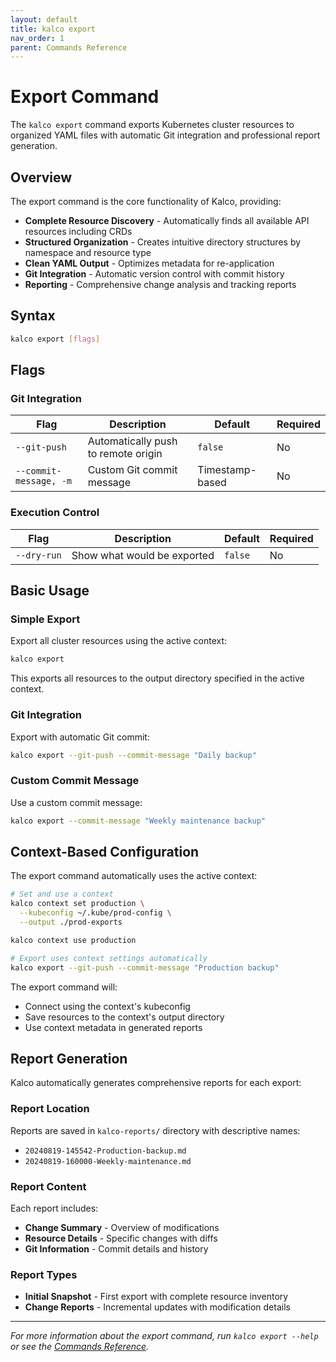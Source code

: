 ```yaml
---
layout: default
title: kalco export
nav_order: 1
parent: Commands Reference
---
```


# Export Command

The `kalco export` command exports Kubernetes cluster resources to organized YAML files with automatic Git integration and professional report generation.

## Overview

The export command is the core functionality of Kalco, providing:

- **Complete Resource Discovery** - Automatically finds all available API resources including CRDs
- **Structured Organization** - Creates intuitive directory structures by namespace and resource type
- **Clean YAML Output** - Optimizes metadata for re-application
- **Git Integration** - Automatic version control with commit history
- **Reporting** - Comprehensive change analysis and tracking reports

## Syntax

```bash
kalco export [flags]
```

## Flags

### Git Integration

| Flag | Description | Default | Required |
|------|-------------|---------|----------|
| `--git-push` | Automatically push to remote origin | `false` | No |
| `--commit-message, -m` | Custom Git commit message | Timestamp-based | No |

### Execution Control

| Flag | Description | Default | Required |
|------|-------------|---------|----------|
| `--dry-run` | Show what would be exported | `false` | No |

## Basic Usage

### Simple Export

Export all cluster resources using the active context:

```bash
kalco export
```

This exports all resources to the output directory specified in the active context.

### Git Integration

Export with automatic Git commit:

```bash
kalco export --git-push --commit-message "Daily backup"
```

### Custom Commit Message

Use a custom commit message:

```bash
kalco export --commit-message "Weekly maintenance backup"
```

## Context-Based Configuration

The export command automatically uses the active context:

```bash
# Set and use a context
kalco context set production \
  --kubeconfig ~/.kube/prod-config \
  --output ./prod-exports

kalco context use production

# Export uses context settings automatically
kalco export --git-push --commit-message "Production backup"
```

The export command will:
- Connect using the context's kubeconfig
- Save resources to the context's output directory
- Use context metadata in generated reports

## Report Generation

Kalco automatically generates comprehensive reports for each export:

### Report Location

Reports are saved in `kalco-reports/` directory with descriptive names:
- `20240819-145542-Production-backup.md`
- `20240819-160000-Weekly-maintenance.md`

### Report Content

Each report includes:
- **Change Summary** - Overview of modifications
- **Resource Details** - Specific changes with diffs
- **Git Information** - Commit details and history

### Report Types

- **Initial Snapshot** - First export with complete resource inventory
- **Change Reports** - Incremental updates with modification details

<!-- ## Advanced Usage

### Dry Run Mode

Preview what would be exported without making changes:

```bash
kalco export --dry-run
```

Output shows:
- Resources that would be exported
- Directory structure that would be created
- Git operations that would be performed

## Use Cases

### Production Backups

```bash
# Daily automated backup
kalco export \
  --git-push \
  --commit-message "Daily production backup - $(date)"

# Pre-deployment backup
kalco export \
  --commit-message "Pre-deployment backup v2.1.0"
```

### CI/CD Integration

```bash
#!/bin/bash
# Automated backup script

CLUSTER_NAME=$1

# Export cluster using active context
kalco export \
  --commit-message "Automated backup - $CLUSTER_NAME - $(date)"

# Push to remote if available
if [ -d ".git" ]; then
  if git remote get-url origin >/dev/null 2>&1; then
    git push origin main
  fi
fi

echo "Backup completed"
```
-->
---

*For more information about the export command, run `kalco export --help` or see the [Commands Reference](index.md).*
